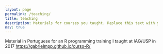 ```yaml
---
layout: page
permalink: /teaching/
title: teaching
description: Materials for courses you taught. Replace this text with your description.
nav: true
---
```


Material in Portuguese for an R programming training I taught at IAG/USP in 2017
https://gabrielmpp.github.io/curso-R/

